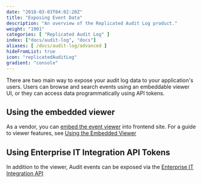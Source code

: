 ```yaml
---
date: "2018-03-03T04:02:20Z"
title: "Exposing Event Data"
description: "An overview of the Replicated Audit Log product."
weight: "1901"
categories: [ "Replicated Audit Log" ]
index: ["docs/audit-log", "docs"]
aliases: [ /docs/audit-log/advanced ]
hideFromList: true
icon: "replicatedAuditLog"
gradient: "console"
---
```


There are two main way to expose your audit log data to your application's users. Users can browse and search events using an embeddable viewer UI, or they can access data programmatically using API tokens.

## Using the embedded viewer

As a vendor, you can [embed the event viewer](/docs/audit-log/getting-started/embedded-viewer/) into frontend site. For a guide to viewer features, see [Using the Embedded Viewer](/docs/audit-log/exposing-events/using-viewer/)

## Using Enterprise IT Integration API Tokens

In addition to the viewer, Audit events can be exposed via the [Enterprise IT Integration API](/docs/audit-log/exposing-events/enterprise-api/)
